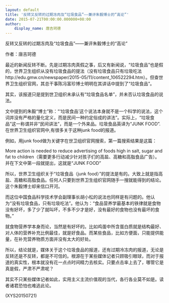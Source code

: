 ```yaml
---
layout: default
title: '反转又反转的过期冻肉及“垃圾食品”——兼评朱毅博士的“高论”'
date: 2015-07-21T00:00:00.000000+08:00
author:
    display_name: 唐吉珂德
---
```


反转又反转的过期冻肉及“垃圾食品”——兼评朱毅博士的“高论”

作者：唐吉珂德

最近的新闻反转不断。先是过期冻肉真假之事，后又有新闻说，“垃圾食品”也是假的，世界卫生组织从没有垃圾食品的提法（没有垃圾食品只有垃圾吃法http://edu.gmw.cn/newspaper/2015-05/11/content_106522294.htm）。但查世界卫生组织官网，其总干事陈冯富珍博士明明在其讲话中提到了“垃圾食品”。

其实，该报道只是提到世卫组织未承认有“垃圾食品名单”，并未否认垃圾食品的说法。

文中提到的朱毅“博士”称：“‘垃圾食品’这个说法本身就不是一个科学的说法，这个词并没有严格的量化定义，而是民间一种约定俗成的讲法”。实际上，“垃圾食品”这一称谓并非“民间讲法”，而是一个外来品。垃圾食品英译为“JUNK FOOD”.在世界卫生组织官网中,有很多关于这种junk food的报道。

例如，用junk food做为关键字在世卫组织官网搜索，第一篇搜索结果是这篇：

More action is needed to reduce advertising of foods high in salt, sugar and fat to children（需要更多行动减少针对孩子们的高盐、高糖和高脂食品广告）。并在下文中第一段就提出，这就是“JUNK FOOD”

所以，世界卫生组织关于“垃圾食品（junk food）”的提法是有的。大致上就是指高盐、高糖和高脂食品。任何人只要到世界卫生组织官网随手一搜就能得到的结论。这个朱毅博士却来信口开河。

而这位中国食品科学技术学会副理事长胡小松的说法也同样是有问题的。他认为“没有垃圾食品，只有垃圾吃法”。他认为：“食品营养学最基本的铁律就是食物没有好坏，多了少了就叫坏，不多不少才是好，没有最好的食物也没有最坏的食物。”

就食物营养学本身而论，当然是有好坏的。比如鸡蛋中所含蛋白质就是结构最好、对人体的营养补充比例最佳，就是好食品。而某些食品，比如方便面，只能提供能量，在补充营养物质方面并没有太大的好处。

所以，结论就是，媒体关于这个垃圾食品的报道，还有过期冷冻肉的报道，无论是反转还是不反转，都是不可信的。根源在于某些媒体记者只顾吸引眼球，而对于报道的真实性，根本就没有花一点点时间精力去核实。只要点击率上去了，哪管它是真是假，严肃不严肃呢？

其实不只某些媒体记者如此，实用主义主流价值观的当代，各行各业莫不如是。读者诸君恐怕也难逃此论。

(XYS20150721)

